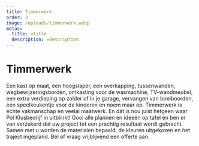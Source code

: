 ```yaml
---
title: Timmerwerk
order: 3
image: /uploads/timmerwerk.webp
metas:
  title: =title
  description: =description
---
```


# Timmerwerk

Een kast op maat, een hoogslaper, een overkapping, tussenwanden,
wegbewijzeringsborden, omkasting voor de wasmachine, TV-wandmeubel, een extra
verdieping op zolder of in je garage, vervangen van boeiboorden, een
speelkeukentje voor de kinderen en noem maar op. Timmerwerk is échte vakmanschap
en veelal maatwerk. En dát is nou juist hetgeen waar Pol Klusbedrijf in
uitblinkt! Gooi alle plannen en ideeën op tafel en ben er van verzekerd dat uw
project tot een prachtig resultaat wordt gebracht. Samen met u worden de
materialen bepaald, de kleuren uitgekozen en het traject ingepland. Bel of vraag
vrijblijvend een offerte aan.
